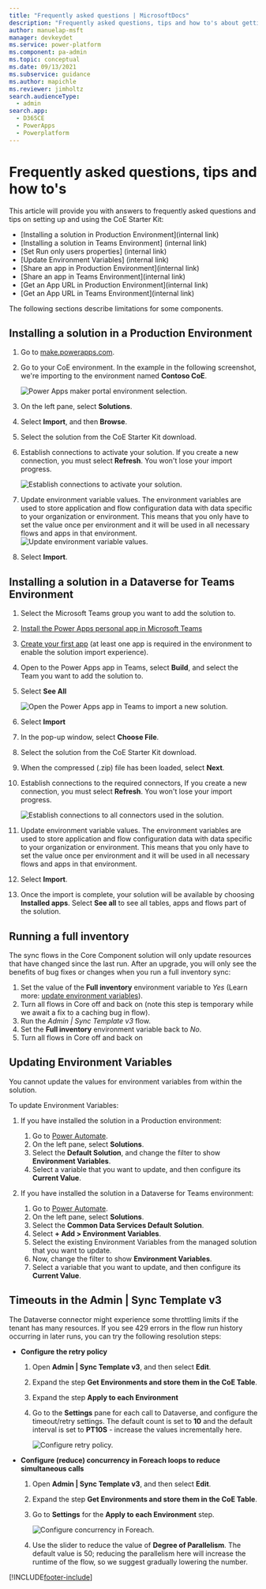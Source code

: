 ```yaml
---
title: "Frequently asked questions | MicrosoftDocs"
description: "Frequently asked questions, tips and how to's about getting the CoE Starter Kit setup"
author: manuelap-msft
manager: devkeydet
ms.service: power-platform
ms.component: pa-admin
ms.topic: conceptual
ms.date: 09/13/2021
ms.subservice: guidance
ms.author: mapichle
ms.reviewer: jimholtz
search.audienceType: 
  - admin
search.app: 
  - D365CE
  - PowerApps
  - Powerplatform
---
```

# Frequently asked questions, tips and how to's

This article will provide you with answers to frequently asked questions and tips on setting up and using the CoE Starter Kit:

- [Installing a solution in Production Environment](internal link)
- [Installing a solution in Teams Environment] (internal link)
- [Set Run only users properties] (internal link)
- [Update Environment Variables] (internal link)
- [Share an app in Production Environment](internal link)
- [Share an app in Teams Environment](internal link)
- [Get an App URL in Production Environment](internal link)
- [Get an App URL in Teams Environment](internal link)

The following sections describe limitations for some components.

## Installing a solution in a Production Environment

1. Go to [make.powerapps.com](<https://make.powerapps.com>).
1. Go to your CoE environment. In the example in the following screenshot, we're importing to the environment named **Contoso CoE**.

    ![Power Apps maker portal environment selection.](media/coe6.png "Power Apps maker portal environment selection")

1. On the left pane, select **Solutions**.
1. Select **Import**, and then **Browse**.
1. Select the solution from the CoE Starter Kit download.
1. Establish connections to activate your solution. If you create a new connection, you must select **Refresh**. You won't lose your import progress.

     ![Establish connections to activate your solution.](media/msi-import.png "Establish connections to activate your solution.")
1. Update environment variable values. The environment variables are used to store application and flow configuration data with data specific to your organization or environment. This means that you only have to set the value once per environment and it will be used in all necessary flows and apps in that environment.
    ![Update environment variable values.](media/msi-envvar.png "Update environment variable values")
1. Select **Import**.

## Installing a solution in a Dataverse for Teams Environment

1. Select the Microsoft Teams group you want to add the solution to.
1. [Install the Power Apps personal app in Microsoft Teams](/powerapps/teams/install-personal-app)
1. [Create your first app](/powerapps/teams/create-first-app) (at least one app is required in the environment to enable the solution import experience).
1. Open to the Power Apps app in Teams, select **Build**, and select the Team you want to add the solution to.
1. Select **See All**

    ![Open the Power Apps app in Teams to import a new solution.](media/ibteams-1.png "Open the Power Apps app in Teams to import a new solution.")

1. Select **Import**
1. In the pop-up window, select **Choose File**.
1. Select the solution from the CoE Starter Kit download.
1. When the compressed (.zip) file has been loaded, select **Next**.
1. Establish connections to the required connectors, If you create a new connection, you must select **Refresh**. You won't lose your import progress.

     ![Establish connections to all connectors used in the solution.](media/coreteams-1.png "Establish connections to all connectors used in the solution.")

1. Update environment variable values. The environment variables are used to store application and flow configuration data with data specific to your organization or environment. This means that you only have to set the value once per environment and it will be used in all necessary flows and apps in that environment.
1. Select **Import**.
1. Once the import is complete, your solution will be available by choosing **Installed apps**. Select **See all** to see all tables, apps and flows part of the solution.

## Running a full inventory

The sync flows in the Core Component solution will only update resources that have changed since the last run. After an upgrade, you will only see the benefits of bug fixes or changes when you run a full inventory sync: 

1) Set the value of the **Full inventory** environment variable to *Yes* (Learn more: [update environment variables](setup-core-components.md#update-environment-variables)).
1) Turn all flows in Core off and back on (note this step is temporary while we await a fix to a caching bug in flow).
1) Run the *Admin | Sync Template v3* flow.
1) Set the **Full inventory** environment variable back to *No*.
1) Turn all flows in Core off and back on

## Updating Environment Variables

You cannot update the values for environment variables from within the solution.

To update Environment Variables:

1. If you have installed the solution in a Production environment:
   1. Go to [Power Automate](https://flow.microsoft.com).
   1. On the left pane, select **Solutions**.
   1. Select the **Default Solution**, and change the filter to show **Environment Variables**.
   1. Select a variable that you want to update, and then configure its **Current Value**.

1. If you have installed the solution in a Dataverse for Teams environment:
   1. Go to [Power Automate](https://flow.microsoft.com).
   1. On the left pane, select **Solutions**.
   1. Select the **Common Data Services Default Solution**.
   1. Select **+ Add > Environment Variables**.
   1. Select the existing Environment Variables from the managed solution that you want to update.
   1. Now, change the filter to show **Environment Variables**.
   1. Select a variable that you want to update, and then configure its **Current Value**.

## Timeouts in the Admin | Sync Template v3

The Dataverse connector might experience some throttling limits if the tenant has many resources. If you see 429 errors in the flow run history occurring in later runs, you can try the following resolution steps:

- **Configure the retry policy**
  1. Open **Admin \| Sync Template v3**, and then select **Edit**.
  1. Expand the step **Get Environments and store them in the CoE Table**.
  1. Expand the step **Apply to each Environment**
  1. Go to the **Settings** pane for each call to Dataverse, and configure the timeout/retry settings. The default count is set to **10** and the default interval is set to **PT10S** - increase the values incrementally here.

     ![Configure retry policy.](media/coe72.PNG "Configure the retry policy")

- **Configure (reduce) concurrency in Foreach loops to reduce simultaneous calls**
  1. Open **Admin \| Sync Template v3**, and then select **Edit**.
  1. Expand the step **Get Environments and store them in the CoE Table**.
  1. Go to **Settings** for the **Apply to each Environment** step.

     ![Configure concurrency in Foreach.](media/coe73.PNG "Configure concurrency in Foreach")

  1. Use the slider to reduce the value of **Degree of Parallelism**. The default value is 50; reducing the parallelism here will increase the runtime of the flow, so we suggest gradually lowering the number.

[!INCLUDE[footer-include](../../includes/footer-banner.md)]
